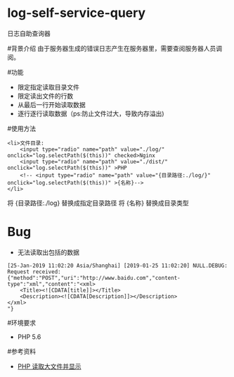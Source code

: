 # log-self-service-query
日志自助查询器

#背景介绍
由于服务器生成的错误日志产生在服务器里，需要查阅服务器人员调阅。

#功能
* 限定指定读取目录文件
* 限定读出文件的行数
* 从最后一行开始读取数据
* 逐行逐行读取数据（ps:防止文件过大，导致内存溢出)

#使用方法

````
<li>文件目录:
    <input type="radio" name="path" value="./log/"  onclick="log.selectPath($(this))" checked>Nginx
    <input type="radio" name="path" value="./dist/" onclick="log.selectPath($(this))" >PHP
    <!-- <input type="radio" name="path" value="{目录路径:./log/}" onclick="log.selectPath($(this))" >{名称}-->
</li>
````
将 {目录路径:./log} 替换成指定目录路径
将 {名称} 替换成目录类型

# Bug
* 无法读取出<xml></xml>包括的数据

````
[25-Jan-2019 11:02:20 Asia/Shanghai] [2019-01-25 11:02:20] NULL.DEBUG: Request received: {"method":"POST","uri":"http://www.baidu.com","content-type":"xml","content":"<xml>
    <Title><![CDATA[title]]></Title>
    <Description><![CDATA[Description]]></Description>
</xml>
"}
````

#环境要求
* PHP 5.6 

#参考资料
* [PHP 读取大文件并显示](https://www.cnblogs.com/taoshihan/p/5722743.html)